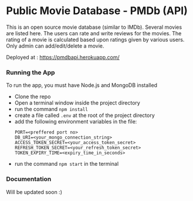 # Public Movie Database - PMDb (API)

This is an open source movie database (similar to IMDb). Several movies are listed here. The users can rate and write reviews for the movies. The rating of a movie is calculated based upon ratings given by various users.
Only admin can add/edit/delete a movie.

Deployed at : https://pmdbapi.herokuapp.com/

### Running the App

To run the app, you must have Node.js and MongoDB installed

- Clone the repo
- Open a terminal window inside the project directory
- run the command `npm install`
- create a file called `.env` at the root of the project directory
- add the following environment variables in the file:
  ```
  PORT=<preffered port no>
  DB_URI=<your_mongo_connection_string>
  ACCESS_TOKEN_SECRET=<your_access_token_secret>
  REFRESH_TOKEN_SECRET=<your_refresh_token_secret>
  TOKEN_EXPIRY_TIME=<expiry_time_in_seconds>
  ```
- run the command `npm start` in the terminal

### Documentation

Will be updated soon :)

